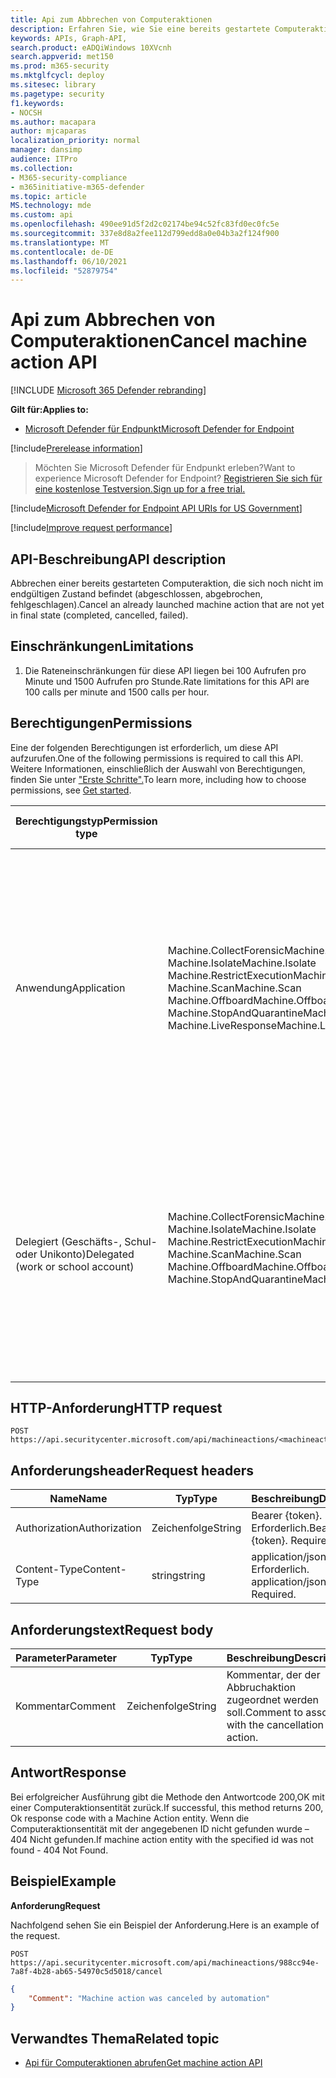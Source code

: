 ```yaml
---
title: Api zum Abbrechen von Computeraktionen
description: Erfahren Sie, wie Sie eine bereits gestartete Computeraktion abbrechen
keywords: APIs, Graph-API,
search.product: eADQiWindows 10XVcnh
search.appverid: met150
ms.prod: m365-security
ms.mktglfcycl: deploy
ms.sitesec: library
ms.pagetype: security
f1.keywords:
- NOCSH
ms.author: macapara
author: mjcaparas
localization_priority: normal
manager: dansimp
audience: ITPro
ms.collection:
- M365-security-compliance
- m365initiative-m365-defender
ms.topic: article
MS.technology: mde
ms.custom: api
ms.openlocfilehash: 490ee91d5f2d2c02174be94c52fc83fd0ec0fc5e
ms.sourcegitcommit: 337e8d8a2fee112d799edd8a0e04b3a2f124f900
ms.translationtype: MT
ms.contentlocale: de-DE
ms.lasthandoff: 06/10/2021
ms.locfileid: "52879754"
---
```

#   <a name="cancel-machine-action-api"></a><span data-ttu-id="74a1a-104">Api zum Abbrechen von Computeraktionen</span><span class="sxs-lookup"><span data-stu-id="74a1a-104">Cancel machine action API</span></span> 

[!INCLUDE [Microsoft 365 Defender rebranding](../../includes/microsoft-defender.md)]

<span data-ttu-id="74a1a-105">**Gilt für:**</span><span class="sxs-lookup"><span data-stu-id="74a1a-105">**Applies to:**</span></span>
- [<span data-ttu-id="74a1a-106">Microsoft Defender für Endpunkt</span><span class="sxs-lookup"><span data-stu-id="74a1a-106">Microsoft Defender for Endpoint</span></span>](https://go.microsoft.com/fwlink/p/?linkid=2146631)

[!include[Prerelease information](../../includes/prerelease.md)]

><span data-ttu-id="74a1a-107">Möchten Sie Microsoft Defender für Endpunkt erleben?</span><span class="sxs-lookup"><span data-stu-id="74a1a-107">Want to experience Microsoft Defender for Endpoint?</span></span> [<span data-ttu-id="74a1a-108">Registrieren Sie sich für eine kostenlose Testversion.</span><span class="sxs-lookup"><span data-stu-id="74a1a-108">Sign up for a free trial.</span></span>](https://www.microsoft.com/microsoft-365/windows/microsoft-defender-atp?ocid=docs-wdatp-exposedapis-abovefoldlink) 

[!include[Microsoft Defender for Endpoint API URIs for US Government](../../includes/microsoft-defender-api-usgov.md)]

[!include[Improve request performance](../../includes/improve-request-performance.md)]

## <a name="api-description"></a><span data-ttu-id="74a1a-109">API-Beschreibung</span><span class="sxs-lookup"><span data-stu-id="74a1a-109">API description</span></span>

<span data-ttu-id="74a1a-110">Abbrechen einer bereits gestarteten Computeraktion, die sich noch nicht im endgültigen Zustand befindet (abgeschlossen, abgebrochen, fehlgeschlagen).</span><span class="sxs-lookup"><span data-stu-id="74a1a-110">Cancel an already launched machine action that are not yet in final state (completed, cancelled, failed).</span></span>

## <a name="limitations"></a><span data-ttu-id="74a1a-111">Einschränkungen</span><span class="sxs-lookup"><span data-stu-id="74a1a-111">Limitations</span></span>

1.  <span data-ttu-id="74a1a-112">Die Rateneinschränkungen für diese API liegen bei 100 Aufrufen pro Minute und 1500 Aufrufen pro Stunde.</span><span class="sxs-lookup"><span data-stu-id="74a1a-112">Rate limitations for this API are 100 calls per minute and 1500 calls per hour.</span></span>

## <a name="permissions"></a><span data-ttu-id="74a1a-113">Berechtigungen</span><span class="sxs-lookup"><span data-stu-id="74a1a-113">Permissions</span></span>

<span data-ttu-id="74a1a-114">Eine der folgenden Berechtigungen ist erforderlich, um diese API aufzurufen.</span><span class="sxs-lookup"><span data-stu-id="74a1a-114">One of the following permissions is required to call this API.</span></span> <span data-ttu-id="74a1a-115">Weitere Informationen, einschließlich der Auswahl von Berechtigungen, finden Sie unter ["Erste Schritte".](apis-intro.md)</span><span class="sxs-lookup"><span data-stu-id="74a1a-115">To learn more, including how to choose permissions, see [Get started](apis-intro.md).</span></span>

|     <span data-ttu-id="74a1a-116">Berechtigungstyp</span><span class="sxs-lookup"><span data-stu-id="74a1a-116">Permission    type</span></span>     |     <span data-ttu-id="74a1a-117">Berechtigung</span><span class="sxs-lookup"><span data-stu-id="74a1a-117">Permission</span></span>     |    <span data-ttu-id="74a1a-118">Anzeigename der Berechtigung</span><span class="sxs-lookup"><span data-stu-id="74a1a-118">Permission    display name</span></span>     |
|-|-|-|
|    <br><span data-ttu-id="74a1a-119">Anwendung</span><span class="sxs-lookup"><span data-stu-id="74a1a-119">Application</span></span>    |    <br><span data-ttu-id="74a1a-120">Machine.CollectForensic</span><span class="sxs-lookup"><span data-stu-id="74a1a-120">Machine.CollectForensic</span></span><br>   <span data-ttu-id="74a1a-121">Machine.Isolate</span><span class="sxs-lookup"><span data-stu-id="74a1a-121">Machine.Isolate</span></span>   <br><span data-ttu-id="74a1a-122">Machine.RestrictExecution</span><span class="sxs-lookup"><span data-stu-id="74a1a-122">Machine.RestrictExecution</span></span><br>   <span data-ttu-id="74a1a-123">Machine.Scan</span><span class="sxs-lookup"><span data-stu-id="74a1a-123">Machine.Scan</span></span><br>   <span data-ttu-id="74a1a-124">Machine.Offboard</span><span class="sxs-lookup"><span data-stu-id="74a1a-124">Machine.Offboard</span></span><br>   <span data-ttu-id="74a1a-125">Machine.StopAndQuarantine</span><span class="sxs-lookup"><span data-stu-id="74a1a-125">Machine.StopAndQuarantine</span></span><br>   <span data-ttu-id="74a1a-126">Machine.LiveResponse</span><span class="sxs-lookup"><span data-stu-id="74a1a-126">Machine.LiveResponse</span></span>    |    <span data-ttu-id="74a1a-127">Forensik sammeln</span><span class="sxs-lookup"><span data-stu-id="74a1a-127">Collect   forensics</span></span>   <br><span data-ttu-id="74a1a-128">Computer isolieren</span><span class="sxs-lookup"><span data-stu-id="74a1a-128">Isolate   machine</span></span><br><span data-ttu-id="74a1a-129">Einschränken der Codeausführung</span><span class="sxs-lookup"><span data-stu-id="74a1a-129">Restrict   code execution</span></span><br>  <span data-ttu-id="74a1a-130">Scancomputer</span><span class="sxs-lookup"><span data-stu-id="74a1a-130">Scan   machine</span></span><br>  <span data-ttu-id="74a1a-131">Offboard-Computer</span><span class="sxs-lookup"><span data-stu-id="74a1a-131">Offboard   machine</span></span><br>   <span data-ttu-id="74a1a-132">Beenden und Isolieren</span><span class="sxs-lookup"><span data-stu-id="74a1a-132">Stop And   Quarantine</span></span><br>   <span data-ttu-id="74a1a-133">Ausführen einer Liveantwort auf einem bestimmten Computer</span><span class="sxs-lookup"><span data-stu-id="74a1a-133">Run live   response on a specific machine</span></span>    |
|    <br><span data-ttu-id="74a1a-134">Delegiert (Geschäfts-, Schul- oder Unikonto)</span><span class="sxs-lookup"><span data-stu-id="74a1a-134">Delegated   (work or school account)</span></span>    |    <span data-ttu-id="74a1a-135">Machine.CollectForensic</span><span class="sxs-lookup"><span data-stu-id="74a1a-135">Machine.CollectForensic</span></span><br>   <span data-ttu-id="74a1a-136">Machine.Isolate</span><span class="sxs-lookup"><span data-stu-id="74a1a-136">Machine.Isolate</span></span>    <br><span data-ttu-id="74a1a-137">Machine.RestrictExecution</span><span class="sxs-lookup"><span data-stu-id="74a1a-137">Machine.RestrictExecution</span></span><br>   <span data-ttu-id="74a1a-138">Machine.Scan</span><span class="sxs-lookup"><span data-stu-id="74a1a-138">Machine.Scan</span></span><br>   <span data-ttu-id="74a1a-139">Machine.Offboard</span><span class="sxs-lookup"><span data-stu-id="74a1a-139">Machine.Offboard</span></span><br>   <span data-ttu-id="74a1a-140">Machine.StopAndQuarantineMachine.LiveResponse</span><span class="sxs-lookup"><span data-stu-id="74a1a-140">Machine.StopAndQuarantineMachine.LiveResponse</span></span>    |    <span data-ttu-id="74a1a-141">Forensik sammeln</span><span class="sxs-lookup"><span data-stu-id="74a1a-141">Collect   forensics</span></span><br>   <span data-ttu-id="74a1a-142">Computer isolieren</span><span class="sxs-lookup"><span data-stu-id="74a1a-142">Isolate   machine</span></span><br>  <span data-ttu-id="74a1a-143">Einschränken der Codeausführung</span><span class="sxs-lookup"><span data-stu-id="74a1a-143">Restrict   code execution</span></span><br> <span data-ttu-id="74a1a-144">Scancomputer</span><span class="sxs-lookup"><span data-stu-id="74a1a-144">Scan   machine</span></span><br><span data-ttu-id="74a1a-145">Offboard-Computer</span><span class="sxs-lookup"><span data-stu-id="74a1a-145">Offboard   machine</span></span><br> <span data-ttu-id="74a1a-146">Beenden und Isolieren</span><span class="sxs-lookup"><span data-stu-id="74a1a-146">Stop And   Quarantine</span></span><br> <span data-ttu-id="74a1a-147">Ausführen einer Liveantwort auf einem bestimmten Computer</span><span class="sxs-lookup"><span data-stu-id="74a1a-147">Run live   response on a specific machine</span></span>    |


## <a name="http-request"></a><span data-ttu-id="74a1a-148">HTTP-Anforderung</span><span class="sxs-lookup"><span data-stu-id="74a1a-148">HTTP request</span></span>

```
POST https://api.securitycenter.microsoft.com/api/machineactions/<machineactionid>/cancel  
```


## <a name="request-headers"></a><span data-ttu-id="74a1a-149">Anforderungsheader</span><span class="sxs-lookup"><span data-stu-id="74a1a-149">Request headers</span></span>

| <span data-ttu-id="74a1a-150">Name</span><span class="sxs-lookup"><span data-stu-id="74a1a-150">Name</span></span>      | <span data-ttu-id="74a1a-151">Typ</span><span class="sxs-lookup"><span data-stu-id="74a1a-151">Type</span></span> | <span data-ttu-id="74a1a-152">Beschreibung</span><span class="sxs-lookup"><span data-stu-id="74a1a-152">Description</span></span>                 |
|---------------|----------|---------------------------------|
| <span data-ttu-id="74a1a-153">Authorization</span><span class="sxs-lookup"><span data-stu-id="74a1a-153">Authorization</span></span> | <span data-ttu-id="74a1a-154">Zeichenfolge</span><span class="sxs-lookup"><span data-stu-id="74a1a-154">String</span></span>   | <span data-ttu-id="74a1a-p103">Bearer {token}. Erforderlich.</span><span class="sxs-lookup"><span data-stu-id="74a1a-p103">Bearer {token}. Required.</span></span>   |
| <span data-ttu-id="74a1a-157">Content-Type</span><span class="sxs-lookup"><span data-stu-id="74a1a-157">Content-Type</span></span>  | <span data-ttu-id="74a1a-158">string</span><span class="sxs-lookup"><span data-stu-id="74a1a-158">string</span></span>   | <span data-ttu-id="74a1a-p104">application/json. Erforderlich. </span><span class="sxs-lookup"><span data-stu-id="74a1a-p104">application/json. Required.</span></span> |

## <a name="request-body"></a><span data-ttu-id="74a1a-161">Anforderungstext</span><span class="sxs-lookup"><span data-stu-id="74a1a-161">Request body</span></span>

| <span data-ttu-id="74a1a-162">Parameter</span><span class="sxs-lookup"><span data-stu-id="74a1a-162">Parameter</span></span> | <span data-ttu-id="74a1a-163">Typ</span><span class="sxs-lookup"><span data-stu-id="74a1a-163">Type</span></span> | <span data-ttu-id="74a1a-164">Beschreibung</span><span class="sxs-lookup"><span data-stu-id="74a1a-164">Description</span></span>                        |
|---------------|----------|----------------------------------------|
| <span data-ttu-id="74a1a-165">Kommentar</span><span class="sxs-lookup"><span data-stu-id="74a1a-165">Comment</span></span>       | <span data-ttu-id="74a1a-166">Zeichenfolge</span><span class="sxs-lookup"><span data-stu-id="74a1a-166">String</span></span>   | <span data-ttu-id="74a1a-167">Kommentar, der der Abbruchaktion zugeordnet werden soll.</span><span class="sxs-lookup"><span data-stu-id="74a1a-167">Comment to associate with the cancellation action.</span></span>  |

## <a name="response"></a><span data-ttu-id="74a1a-168">Antwort</span><span class="sxs-lookup"><span data-stu-id="74a1a-168">Response</span></span>

<span data-ttu-id="74a1a-169">Bei erfolgreicher Ausführung gibt die Methode den Antwortcode 200,OK mit einer Computeraktionsentität zurück.</span><span class="sxs-lookup"><span data-stu-id="74a1a-169">If successful, this method returns 200, Ok response code with a Machine Action entity.</span></span> <span data-ttu-id="74a1a-170">Wenn die Computeraktionsentität mit der angegebenen ID nicht gefunden wurde – 404 Nicht gefunden.</span><span class="sxs-lookup"><span data-stu-id="74a1a-170">If machine action entity with the specified id was not found - 404 Not Found.</span></span>

## <a name="example"></a><span data-ttu-id="74a1a-171">Beispiel</span><span class="sxs-lookup"><span data-stu-id="74a1a-171">Example</span></span>

<span data-ttu-id="74a1a-172">**Anforderung**</span><span class="sxs-lookup"><span data-stu-id="74a1a-172">**Request**</span></span>

<span data-ttu-id="74a1a-173">Nachfolgend sehen Sie ein Beispiel der Anforderung.</span><span class="sxs-lookup"><span data-stu-id="74a1a-173">Here is an example of the request.</span></span>

```HTTP
POST
https://api.securitycenter.microsoft.com/api/machineactions/988cc94e-7a8f-4b28-ab65-54970c5d5018/cancel
```


```JSON
{
    "Comment": "Machine action was canceled by automation"
}
```

## <a name="related-topic"></a><span data-ttu-id="74a1a-174">Verwandtes Thema</span><span class="sxs-lookup"><span data-stu-id="74a1a-174">Related topic</span></span>

- [<span data-ttu-id="74a1a-175">Api für Computeraktionen abrufen</span><span class="sxs-lookup"><span data-stu-id="74a1a-175">Get machine action API</span></span>](get-machineaction-object.md)